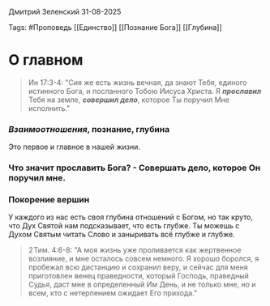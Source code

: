 Дмитрий Зеленский
31-08-2025

Tags: #Проповедь 
[[Единство]]
[[Познание Бога]]
[[Глубина]]
# О главном
> Ин 17:3-4: "Сия же есть жизнь вечная, да знают Тебя, единого истинного Бога, и посланного Тобою Иисуса Христа. Я ***прославил*** Тебя на земле, ***совершил дело***, которое Ты поручил Мне исполнить."

### ***Взаимоотношения***, познание, глубина
Это первое и главное в нашей жизни.
### Что значит прославить Бога? - Совершать дело, которое Он поручил мне.
### Покорение вершин
У каждого из нас есть своя глубина отношений с Богом, но так круто, что Дух Святой нам подсказывает, что есть глубже. Ты можешь с Духом Святым читать Слово и заныривать всё глубже и глубже.

> 2 Тим. 4:6-8: "А моя жизнь уже проливается как жертвенное возлияние, и мне осталось совсем немного. Я хорошо боролся, я пробежал всю дистанцию и сохранил веру, и сейчас для меня приготовлен венец праведности, который Господь, праведный Судья, даст мне в определенный Им День, и не только мне, но и всем, кто с нетерпением ожидает Его прихода."


